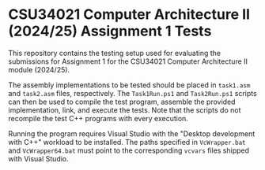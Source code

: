 # CSU34021 Computer Architecture II (2024/25) Assignment 1 Tests
This repository contains the testing setup used for evaluating the submissions for Assignment 1 for the CSU34021 Computer Architecture II module (2024/25).

The assembly implementations to be tested should be placed in `task1.asm` and `task2.asm` files, respectively. The `Task1Run.ps1` and `Task2Run.ps1` scripts can then be used to compile the test program, assemble the provided implementation, link, and execute the tests. Note that the scripts do not recompile the test C++ programs with every execution.

Running the program requires Visual Studio with the "Desktop development with C++" workload to be installed. The paths specified in `VcWrapper.bat` and `VcWrapper64.bat` must point to the corresponding `vcvars` files shipped with Visual Studio.
